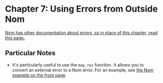 # Chapter 7: Using Errors from Outside Nom

[Nom has other documentation about errors, so in place of this chapter, read this page.](https://github.com/Geal/nom/blob/main/doc/error_management.md)

## Particular Notes

 - It's particularly useful to use the `map_res` function. It allows you to
   convert an external error to a Nom error. For an example,
   see [the Nom example on the front page](https://github.com/Geal/nom#example).
   
